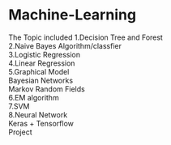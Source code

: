 # Machine-Learning
The Topic included
1.Decision Tree and Forest  
2.Naive Bayes Algorithm/classfier  
3.Logistic Regression  
4.Linear Regression  
5.Graphical Model  
  Bayesian Networks  
  Markov Random Fields  
6.EM algorithm  
7.SVM  
8.Neural Network  
  Keras + Tensorflow  
  Project  
